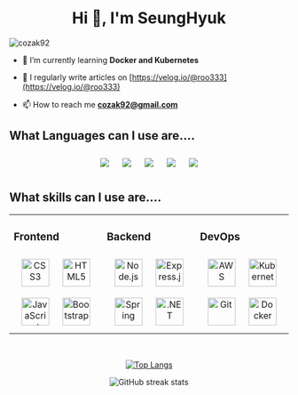 
<h1 align="center">Hi 👋, I'm SeungHyuk</h1>
<p align="left"> <img src="https://komarev.com/ghpvc/?username=cozak92&label=Profile%20views&color=0e75b6&style=flat" alt="cozak92" /> </p>

- 🌱 I’m currently learning **Docker and Kubernetes**

- 📝 I regularly write articles on [https://velog.io/@roo333](https://velog.io/@roo333)

- 📫 How to reach me **cozak92@gmail.com**

## What Languages can I use are....
<div align="center">  

<img style="margin: 10px" src="https://img.shields.io/badge/C-A8B9CC?style=flat-square&logo=c&logoColor=white" />  
<img style="margin: 10px" src="https://img.shields.io/badge/C++-00599C?style=flat-square&logo=c%2b%2b&logoColor=white" />  

<img style="margin: 10px" src="https://img.shields.io/badge/Python-3766AB?style=flat-square&logo=Python&logoColor=white" />
<img style="margin: 10px" src="https://img.shields.io/badge/JAVA-007396?style=flat-square&logo=java&logoColor=white" />
<img style="margin: 10px" src="https://img.shields.io/badge/JavaScript-F7DF1E?style=flat-square&logo=JavaScript&logoColor=white"  />  
</div>

## What skills can I use are....

<div align="center">  
<table><tr><td valign="top" width="33%">

### Frontend  
<div align="center">  
<img style="margin: 10px" src="https://profilinator.rishav.dev/skills-assets/css3-original-wordmark.svg" alt="CSS3" height="50" />  
<img style="margin: 10px" src="https://profilinator.rishav.dev/skills-assets/html5-original-wordmark.svg" alt="HTML5" height="50" />  
<img style="margin: 10px" src="https://profilinator.rishav.dev/skills-assets/javascript-original.svg" alt="JavaScript" height="50" />  
<img style="margin: 10px" src="https://profilinator.rishav.dev/skills-assets/bootstrap-plain.svg" alt="Bootstrap" height="50" />  
</div>

</td><td valign="top" width="33%">



### Backend  
<div align="center">  
<img style="margin: 10px" src="https://profilinator.rishav.dev/skills-assets/nodejs-original-wordmark.svg" alt="Node.js" height="50" />  
<img style="margin: 10px" src="https://profilinator.rishav.dev/skills-assets/express-original-wordmark.svg" alt="Express.js" height="50" />  
<img style="margin: 10px" src="https://profilinator.rishav.dev/skills-assets/springio-icon.svg" alt="Spring" height="50" />  
<img style="margin: 10px" src="https://profilinator.rishav.dev/skills-assets/dot-net-original-wordmark.svg" alt=".NET" height="50" />  
</div>

</td><td valign="top" width="33%">



### DevOps  
<div align="center">  
<img style="margin: 10px" src="https://profilinator.rishav.dev/skills-assets/amazonwebservices-original-wordmark.svg" alt="AWS" height="50" />  
<img style="margin: 10px" src="https://profilinator.rishav.dev/skills-assets/kubernetes-icon.svg" alt="Kubernetes" height="50" />  
<img style="margin: 10px" src="https://profilinator.rishav.dev/skills-assets/git-scm-icon.svg" alt="Git" height="50" />  
<img style="margin: 10px" src="https://profilinator.rishav.dev/skills-assets/docker-original-wordmark.svg" alt="Docker" height="50" />  
</div>

</td></tr></table>  
</div>

<br/>  

<div align="center">  

[![Top Langs](https://github-readme-stats.vercel.app/api/top-langs/?username=Cozak92)](https://github.com/anuraghazra/github-readme-stats)
</div>

<div align="center">  

![GitHub streak stats](https://github-readme-streak-stats.herokuapp.com/?user=Cozak92)  

</div>
